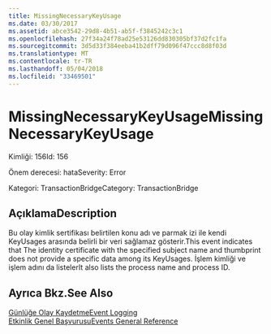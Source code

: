 ```yaml
---
title: MissingNecessaryKeyUsage
ms.date: 03/30/2017
ms.assetid: abce3542-29d8-4b51-ab5f-f3845242c3c1
ms.openlocfilehash: 27f34a24f78ad25e53126dd830305bf37d2fc1fa
ms.sourcegitcommit: 3d5d33f384eeba41b2dff79d096f47ccc8d8f03d
ms.translationtype: MT
ms.contentlocale: tr-TR
ms.lasthandoff: 05/04/2018
ms.locfileid: "33469501"
---
```

# <a name="missingnecessarykeyusage"></a><span data-ttu-id="3d90e-102">MissingNecessaryKeyUsage</span><span class="sxs-lookup"><span data-stu-id="3d90e-102">MissingNecessaryKeyUsage</span></span>
<span data-ttu-id="3d90e-103">Kimliği: 156</span><span class="sxs-lookup"><span data-stu-id="3d90e-103">Id: 156</span></span>  
  
 <span data-ttu-id="3d90e-104">Önem derecesi: hata</span><span class="sxs-lookup"><span data-stu-id="3d90e-104">Severity: Error</span></span>  
  
 <span data-ttu-id="3d90e-105">Kategori: TransactionBridge</span><span class="sxs-lookup"><span data-stu-id="3d90e-105">Category: TransactionBridge</span></span>  
  
## <a name="description"></a><span data-ttu-id="3d90e-106">Açıklama</span><span class="sxs-lookup"><span data-stu-id="3d90e-106">Description</span></span>  
 <span data-ttu-id="3d90e-107">Bu olay kimlik sertifikası belirtilen konu adı ve parmak izi ile kendi KeyUsages arasında belirli bir veri sağlamaz gösterir.</span><span class="sxs-lookup"><span data-stu-id="3d90e-107">This event indicates that The identity certificate with the specified subject name and thumbprint does not provide a specific data among its KeyUsages.</span></span> <span data-ttu-id="3d90e-108">İşlem kimliği ve işlem adını da listeler</span><span class="sxs-lookup"><span data-stu-id="3d90e-108">It also lists the process name and process ID.</span></span>  
  
## <a name="see-also"></a><span data-ttu-id="3d90e-109">Ayrıca Bkz.</span><span class="sxs-lookup"><span data-stu-id="3d90e-109">See Also</span></span>  
 [<span data-ttu-id="3d90e-110">Günlüğe Olay Kaydetme</span><span class="sxs-lookup"><span data-stu-id="3d90e-110">Event Logging</span></span>](../../../../../docs/framework/wcf/diagnostics/event-logging/index.md)  
 [<span data-ttu-id="3d90e-111">Etkinlik Genel Başvurusu</span><span class="sxs-lookup"><span data-stu-id="3d90e-111">Events General Reference</span></span>](../../../../../docs/framework/wcf/diagnostics/event-logging/events-general-reference.md)
